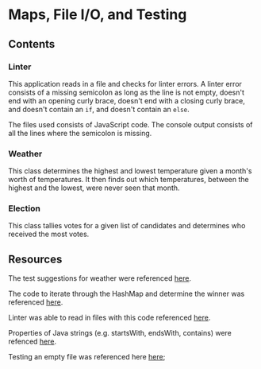 # Maps, File I/O, and Testing

## Contents

### Linter
This application reads in a file and checks for linter errors.  A linter error consists of a missing semicolon as long as the line is not empty, doesn't end with an opening curly brace, doesn't end with a closing curly brace, and doesn't contain an ```if```, and doesn't contain an ```else```. 

The files used consists of JavaScript code.  The console output consists of all the lines where the semicolon is missing.

### Weather
This class determines the highest and lowest temperature given a month's worth of temperatures.  It then finds out which temperatures, between the highest and the lowest, were never seen that month.

### Election
This class tallies votes for a given list of candidates and determines who received the most votes.  

## Resources
The test suggestions for weather were referenced [here](https://stackoverflow.com/questions/1201927/is-javas-assertequals-method-reliable).

The code to iterate through the HashMap and determine the winner was referenced [here](https://www.leveluplunch.com/java/examples/find-max-value-in-map/).

Linter was able to read in files with this code referenced [here](https://www.journaldev.com/709/java-read-file-line-by-line).

Properties of Java strings (e.g. startsWith, endsWith, contains) were refenced [here](https://beginnersbook.com/2013/12/java-strings/).

Testing an empty file was referenced here [here](https://stackoverflow.com/questions/7190618/most-efficient-way-to-check-if-a-file-is-empty-in-java-on-windows);